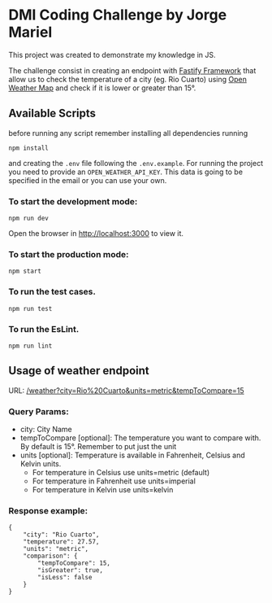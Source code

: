 # DMI Coding Challenge by Jorge Mariel

This project was created to demonstrate my knowledge in JS. 

The challenge consist in creating an endpoint with [Fastify Framework](https://www.fastify.io/) that allow us to check the temperature of a city (eg. Rio Cuarto) using [Open Weather Map](https://openweathermap.org/current) and check if it is lower or greater than 15°.

## Available Scripts

before running any script remember installing all dependencies running

```
npm install
```

and creating the `.env` file following the `.env.example`. For running the project you need to provide an `OPEN_WEATHER_API_KEY`. This data is going to be specified in the email or you can use your own.

### To start the development mode:
```
npm run dev
```

Open the browser in [http://localhost:3000](http://localhost:3000) to view it.

### To start the production mode:
```
npm start
```

### To run the test cases.
```
npm run test
```

### To run the EsLint.
```
npm run lint
```


## Usage of weather endpoint

URL: [/weather?city=Rio%20Cuarto&units=metric&tempToCompare=15](http://localhost:3000/weather?city=Rio%20Cuarto&units=metric&tempToCompare=15)

### Query Params:
* city: City Name
* tempToCompare [optional]: The temperature you want to compare with. By default is 15°. Remember to put just the unit
* units [optional]: Temperature is available in Fahrenheit, Celsius and Kelvin units.
  * For temperature in Celsius use units=metric (default)
  * For temperature in Fahrenheit use units=imperial
  * For temperature in Kelvin use units=kelvin

### Response example:
```
{
    "city": "Rio Cuarto",
    "temperature": 27.57,
    "units": "metric",
    "comparison": {
        "tempToCompare": 15,
        "isGreater": true,
        "isLess": false
    }
}
```